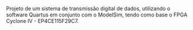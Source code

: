 Projeto de um sistema de transmissão digital de dados, utilizando o software 
Quartus em conjunto com o ModelSim, tendo como base o FPGA
Cyclone IV - EP4CE115F29C7.
